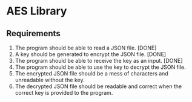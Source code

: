 # AES Library

## Requirements

1. The program should be able to read a JSON file. [DONE]
2. A key should be generated to encrypt the JSON file. [DONE]
3. The program should be able to receive the key as an input. [DONE]
4. The program should be able to use the key to decrypt the JSON file.
5. The encrypted JSON file should be a mess of characters and unreadable without the key.
6. The decrypted JSON file should be readable and correct when the correct key is
provided to the program.